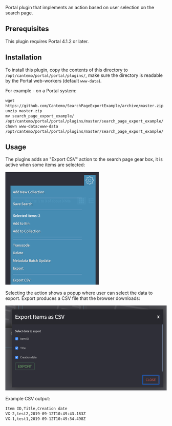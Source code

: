 Portal plugin that implements an action based on user selection on the search page.

## Prerequisites

This plugin requires Portal 4.1.2 or later.

## Installation

To install this plugin, copy the contents of this directory to `/opt/cantemo/portal/portal/plugins/`,
make sure the directory is readable by the Portal web-workers (default `www-data`).

For example - on a Portal system:

```
wget https://github.com/Cantemo/SearchPageExportExample/archive/master.zip
unzip master.zip
mv search_page_export_example/ /opt/cantemo/portal/portal/plugins/master/search_page_export_example/
chown www-data:www-data /opt/cantemo/portal/portal/plugins/master/search_page_export_example/
```

## Usage

The plugins adds an "Export CSV" action to the search page gear box, it is active when some items are selected:

![Plugin in search page menu](menu.png?raw=true)

Selecting the action shows a popup where user can select the data to export. Export produces a
CSV file that the browser downloads:

![Export popup](export_popup.png?raw=true)

Example CSV output:

    Item ID,Title,Creation date
    VX-2,test2,2019-09-12T10:49:43.183Z
    VX-1,test1,2019-09-12T10:49:34.498Z
